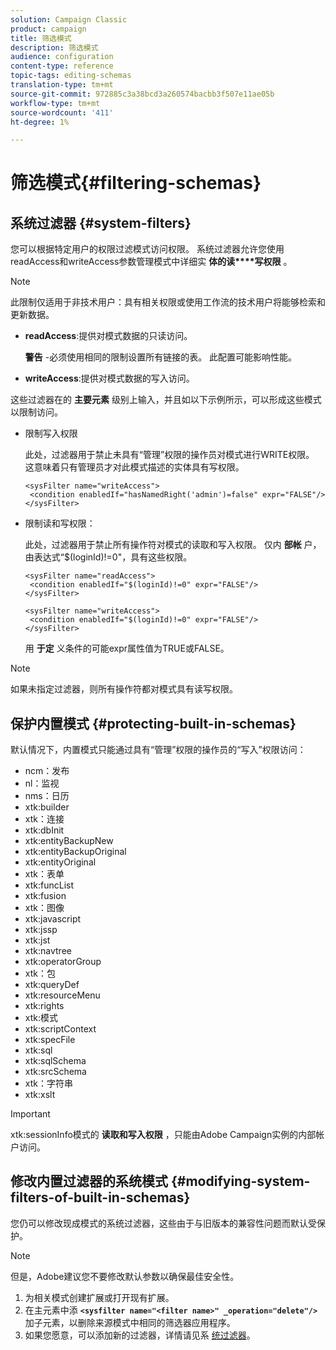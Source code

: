```yaml
---
solution: Campaign Classic
product: campaign
title: 筛选模式
description: 筛选模式
audience: configuration
content-type: reference
topic-tags: editing-schemas
translation-type: tm+mt
source-git-commit: 972885c3a38bcd3a260574bacbb3f507e11ae05b
workflow-type: tm+mt
source-wordcount: '411'
ht-degree: 1%

---
```



# 筛选模式{#filtering-schemas}

## 系统过滤器 {#system-filters}

您可以根据特定用户的权限过滤模式访问权限。 系统过滤器允许您使用readAccess和writeAccess参数管理模式中详细实 **体的读****写权限** 。

>[!NOTE]
>
>此限制仅适用于非技术用户：具有相关权限或使用工作流的技术用户将能够检索和更新数据。

* **readAccess**:提供对模式数据的只读访问。

   **警告** -必须使用相同的限制设置所有链接的表。 此配置可能影响性能。

* **writeAccess**:提供对模式数据的写入访问。

这些过滤器在的 **主要元素** 级别上输入，并且如以下示例所示，可以形成这些模式以限制访问。

* 限制写入权限

   此处，过滤器用于禁止未具有“管理”权限的操作员对模式进行WRITE权限。 这意味着只有管理员才对此模式描述的实体具有写权限。

   ```
   <sysFilter name="writeAccess">      
    <condition enabledIf="hasNamedRight('admin')=false" expr="FALSE"/>    
   </sysFilter>
   ```

* 限制读和写权限：

   此处，过滤器用于禁止所有操作符对模式的读取和写入权限。 仅内 **部帐** 户，由表达式“$(loginId)!=0&quot;，具有这些权限。

   ```
   <sysFilter name="readAccess"> 
    <condition enabledIf="$(loginId)!=0" expr="FALSE"/>
   </sysFilter>
   
   <sysFilter name="writeAccess">  
    <condition enabledIf="$(loginId)!=0" expr="FALSE"/>
   </sysFilter>
   ```

   用 **于定** 义条件的可能expr属性值为TRUE或FALSE。

>[!NOTE]
>
>如果未指定过滤器，则所有操作符都对模式具有读写权限。

## 保护内置模式 {#protecting-built-in-schemas}

默认情况下，内置模式只能通过具有“管理”权限的操作员的“写入”权限访问：

* ncm：发布
* nl：监视
* nms：日历
* xtk:builder
* xtk：连接
* xtk:dbInit
* xtk:entityBackupNew
* xtk:entityBackupOriginal
* xtk:entityOriginal
* xtk：表单
* xtk:funcList
* xtk:fusion
* xtk：图像
* xtk:javascript
* xtk:jssp
* xtk:jst
* xtk:navtree
* xtk:operatorGroup
* xtk：包
* xtk:queryDef
* xtk:resourceMenu
* xtk:rights
* xtk:模式
* xtk:scriptContext
* xtk:specFile
* xtk:sql
* xtk:sqlSchema
* xtk:srcSchema
* xtk：字符串
* xtk:xslt

>[!IMPORTANT]
>
>xtk:sessionInfo模式的 **读取和写入权限** ，只能由Adobe Campaign实例的内部帐户访问。

## 修改内置过滤器的系统模式 {#modifying-system-filters-of-built-in-schemas}

您仍可以修改现成模式的系统过滤器，这些由于与旧版本的兼容性问题而默认受保护。

>[!NOTE]
>
>但是，Adobe建议您不要修改默认参数以确保最佳安全性。

1. 为相关模式创建扩展或打开现有扩展。
1. 在主元素中添 **`<sysfilter name="<filter name>" _operation="delete"/>`** 加子元素，以删除来源模式中相同的筛选器应用程序。
1. 如果您愿意，可以添加新的过滤器，详情请见系 [统过滤器](#system-filters)。

